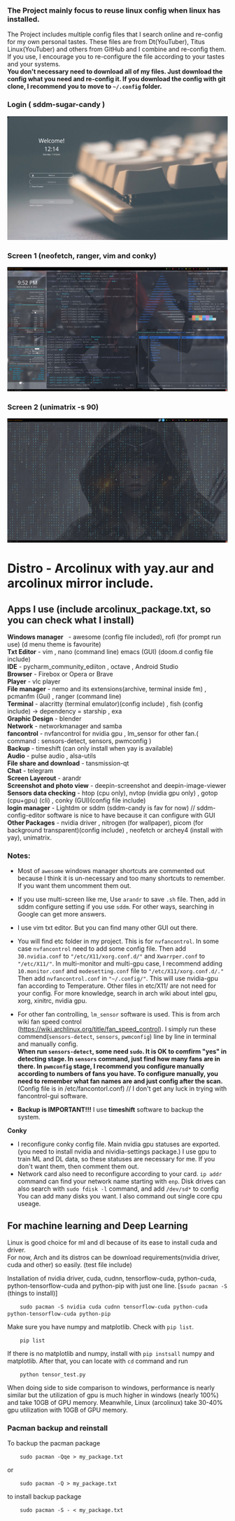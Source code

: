 
### The Project mainly focus to reuse linux config when linux has installed. 

The Project includes multiple config files that I search online and re-config for my own personal tastes. These files are from Dt(YouTuber), Titus Linux(YouTuber) and others from GitHub and I combine and re-config them. If you use, I encourage you to re-configure the file according to your tastes and your systems.  
**You don't necessary need to download all of my files. Just download the config what you need and re-config it. If you download the config with git clone, I recommend you to move to `~/.config` folder.**

### Login ( sddm-sugar-candy )
![This is an image of login](https://github.com/ThomasHeinThura/Personal-Linux-config/blob/master/screenshot/DeepinScreenshot_select-area_20220611121434.png)
### Screen 1 (neofetch, ranger, vim and conky)
![This is an image of Screen 1](https://github.com/ThomasHeinThura/Personal-Linux-config/blob/master/screenshot/DeepinScreenshot_select-area_20220608215230.png)
### Screen 2 (unimatrix -s 90)
![This is an image of Screen 2](https://github.com/ThomasHeinThura/Personal-Linux-config/blob/master/screenshot/DeepinScreenshot_select-area_20220608215318.png)

# Distro - Arcolinux with yay.aur and arcolinux mirror include.
## Apps I use (include arcolinux_package.txt, so you can check what I install)
**Windows manager** &nbsp;	- awesome (config file included), rofi (for prompt run use) (d menu theme is favourite)  
**Txt Editor** 			- vim , nano (command line) emacs (GUI) (doom.d config file include)  
**IDE** 			- pycharm_community_ediiton ,  octave , Android Studio  
**Browser**	     		- Firebox or Opera or Brave  
**Player**  			- vlc player  
**File manager**		- nemo and its extensions(archive, terminal inside fm) , pcmanfm (Gui) , ranger (command line)  
**Terminal** 			- alacritty (terminal emulator)(config include) , fish (config include) -> dependency = starship , exa   
**Graphic Design**		- blender   
**Network**		     	- networkmanager and samba  
**fancontrol**			- nvfancontrol for nvidia gpu , lm_sensor for other fan.( command : sensors-detect, sensors, pwmconfig )  
**Backup**			- timeshift (can only install when yay is available)  
**Audio**			- pulse audio , alsa-utils   
**File share and download**     - tansmission-qt     
**Chat** 			- telegram    
**Screen Layerout**		- arandr  
**Screenshot and photo view**	- deepin-screenshot and deepin-image-viewer   
**Sensors data checking**	- htop (cpu only), nvtop (nvidia gpu only) , gotop (cpu+gpu) (cli) , conky (GUI)(config file include)  
**login manager**		- Lightdm or sddm (sddm-candy is fav for now) // sddm-config-editor software is nice to have because it can configure with GUI  
**Other Packages**		- nvidia driver , nitrogen (for wallpaper), picom (for background transparent)(config include) , neofetch or archey4 (install with yay), unimatrix.  
				
### Notes:
- Most of `awesome` windows manager shortcuts are commented out because I think it is un-necessary and too many shortcuts to remember. If you want them uncomment them out.   
- If you use multi-screen like me, Use `arandr` to save `.sh` file. Then, add in sddm configure setting if you use `sddm`. For other ways, searching in Google can get more answers.  
- I use vim txt editor. But you can find many other GUI out there.  
- You will find etc folder in my project. This is for `nvfancontrol`. In some case `nvfancontrol` need to add some config file. Then add `30.nvidia.conf` to `"/etc/X11/xorg.conf.d/"` and `Xwarrper.conf` to `"/etc/X11/"`. In multi-monitor and multi-gpu case, I recommend adding `10.monitor.conf` and `modesetting.conf` file to `"/etc/X11/xorg.conf.d/."` Then add `nvfancontrol.conf` in `"~/.config/"`. This will use nvidia-gpu fan according to Temperature. Other files in etc/X11/ are not need for your config. For more knowledge, search in arch wiki about intel gpu, xorg, xinitrc, nvidia gpu.  

- For other fan controlling, `lm_sensor` software is used. This is from arch wiki fan speed control (https://wiki.archlinux.org/title/fan_speed_control). I simply run these commend(`sensors-detect`, `sensors`, `pwmconfig`) line by line in terminal and manually config.  
**When run `sensors-detect`, some need `sudo`. It is OK to comfirm "yes" in detecting stage. In `sensors` command, just find how many fans are in there. In `pwmconfig` stage, I recommend you configure manually according to numbers of fans you have. To configure manually, you need to remember what fan names are and just config after the scan.**(Config file is in /etc/fancontorl.conf) // I don't get any luck in trying with fancontrol-gui software.
- **Backup is IMPORTANT!!!** I use **timeshift** software to backup the system.  
 
**Conky**
- I reconfigure conky config file. Main nvidia gpu statuses are exported.(you need to install nvidia and nividia-settings package.) I use gpu to train ML and DL data, so these statuses are necessary for me. If you don't want them, then comment them out.  
- Network card also need to reconfigure according to your card. `ip addr` command can find your network name starting with `enp`. Disk drives can also search with `sudo fdisk -l` command, and add `/dev/sd*` to config You can add many disks you want. I also command out single core cpu useage.  

## For machine learning and Deep Learning
Linux is good choice for ml and dl because of its ease to install cuda and driver.  
For now, Arch and its distros can be download requirements(nvidia driver, cuda and other) so easily. (test file include)  

Installation of nvidia driver, cuda, cudnn, tensorflow-cuda, python-cuda, python-tensorflow-cuda and python-pip with just one line. [`$sudo pacman -S` (things to install)] 
	
		sudo pacman -S nvidia cuda cudnn tensorflow-cuda python-cuda python-tensorflow-cuda python-pip
	
Make sure you have numpy and matplotlib. Check with `pip list`.
		
		pip list

If there is no matplotlib and numpy, install with `pip instsall` numpy and matplotlib. 
After that, you can locate with `cd` command and run
	
		python tensor_test.py

When doing side to side comparison to windows, performance is nearly similar but the utilization of gpu is much higher in windows (nearly 100%) and take 10GB of GPU memory. Meanwhile, Linux (arcolinux) take 30-40% gpu utilization with 10GB of GPU memory.

### Pacman backup and reinstall 
To backup the pacman package
		
		sudo pacman -Qqe > my_package.txt 
or
		
		sudo pacman -Q > my_package.txt

to install backup package
	
		sudo pacman -S - < my_package.txt
